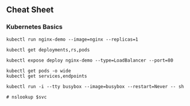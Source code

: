 ## Cheat Sheet

### Kubernetes Basics

```
kubectl run nginx-demo --image=nginx --replicas=1 
```

```
kubectl get deployments,rs,pods
```

```
kubectl expose deploy nginx-demo --type=LoadBalancer --port=80
```
```
kubectl get pods -o wide
kubectl get services,endpoints
```

```
kubectl run -i --tty busybox --image=busybox --restart=Never -- sh

# nslookup $svc
```



